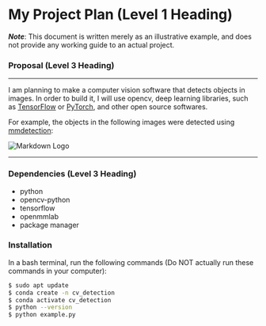 # My Project Plan (Level 1 Heading)

***Note***: This document is written merely as an illustrative example, and does not provide any working guide to an actual project. 

### Proposal (Level 3 Heading)
---
I am planning to make a computer vision software that detects objects in images. 
In order to build it, I will use opencv, deep learning libraries, such as [TensorFlow](https://www.tensorflow.org/?hl=ko) or [PyTorch](https://pytorch.org/), and other open source softwares. 

For example, the objects in the following images were detected using [mmdetection](https://github.com/open-mmlab/mmdetection): 

![Markdown Logo](https://user-images.githubusercontent.com/12907710/137271636-56ba1cd2-b110-4812-8221-b4c120320aa9.png)

---

### Dependencies (Level 3 Heading)

- python
- opencv-python
- tensorflow
- openmmlab
- package manager


### Installation
In a bash terminal, run the following commands (Do NOT actually run these commands in
your computer):

```sh
$ sudo apt update
$ conda create -n cv_detection
$ conda activate cv_detection
$ python --version
$ python example.py
```
